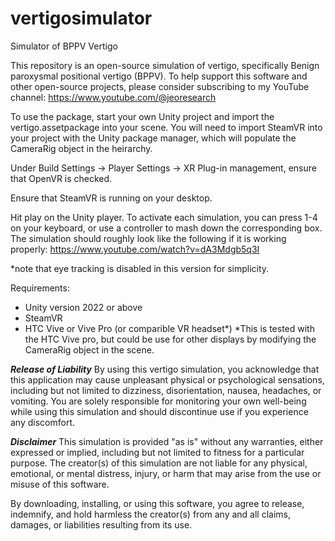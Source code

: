 # vertigosimulator
Simulator of BPPV Vertigo

This repository is an open-source simulation of vertigo, specifically Benign paroxysmal positional vertigo (BPPV). To help support this software and other open-source projects, please consider subscribing to my YouTube channel: https://www.youtube.com/@jeoresearch

To use the package, start your own Unity project and import the vertigo.assetpackage into your scene. You will need to import SteamVR into your project with the Unity package manager, which will populate the CameraRig object in the heirarchy. 

Under Build Settings -> Player Settings -> XR Plug-in management, ensure that OpenVR is checked. 

Ensure that SteamVR is running on your desktop. 

Hit play on the Unity player. To activate each simulation, you can press 1-4 on your keyboard, or use a controller to mash down the corresponding box. The simulation should roughly look like the following if it is working properly: https://www.youtube.com/watch?v=dA3Mdgb5q3I

*note that eye tracking is disabled in this version for simplicity. 

Requirements:
- Unity version 2022 or above 
- SteamVR
- HTC Vive or Vive Pro (or comparible VR headset*)
*This is tested with the HTC Vive pro, but could be use for other displays by modifying the CameraRig object in the scene.

***Release of Liability***
By using this vertigo simulation, you acknowledge that this application may cause unpleasant physical or psychological sensations, including but not limited to dizziness, disorientation, nausea, headaches, or vomiting. You are solely responsible for monitoring your own well-being while using this simulation and should discontinue use if you experience any discomfort.

***Disclaimer*** 
This simulation is provided "as is" without any warranties, either expressed or implied, including but not limited to fitness for a particular purpose. The creator(s) of this simulation are not liable for any physical, emotional, or mental distress, injury, or harm that may arise from the use or misuse of this software.

By downloading, installing, or using this software, you agree to release, indemnify, and hold harmless the creator(s) from any and all claims, damages, or liabilities resulting from its use.
